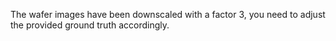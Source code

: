 The wafer images have been downscaled with a factor 3, you need to adjust the provided ground truth accordingly.